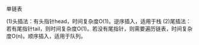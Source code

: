 单链表

(1)头插法：有头指针head，时间复杂度O(1)。逆序插入，适用于栈
(2)尾插法：若有尾指针tail，则时间复杂度O(1)。若没有尾指针，则需要遍历链表，时间复杂度O(n)。顺序插入，适用于队列。
